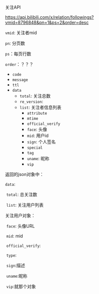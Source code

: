 关注API

<https://api.bilibili.com/x/relation/followings?vmid=8796848&pn=1&ps=2&order=desc>

`vmid`: 关注者mid

`pn`: 分页数

`ps`：每页行数

`order`：？？？



- `code`
- `message`
- `ttl`
- `data`
  - `total`: 关注总数
  - `re_version`: 
  - `list`: 关注者信息列表
    - `attribute`
    - `mtime`
    - `official_verify`
    - `face`: 头像
    - `mid`: 用户id
    - `sign`: 个人签名
    - `special`
    - `tag`
    - `uname`: 昵称
    - `vip`









返回的json对象中：

`data`:

​	`total`: 总关注数

​	`list`: 关注用户列表





关注用户对象：

​	`face`: 头像URL

​	`mid`: mid

​	`official_verify`:

​			`type`:

​			`sign`:描述

​	`uname`:昵称

​	`vip`:就那个对象